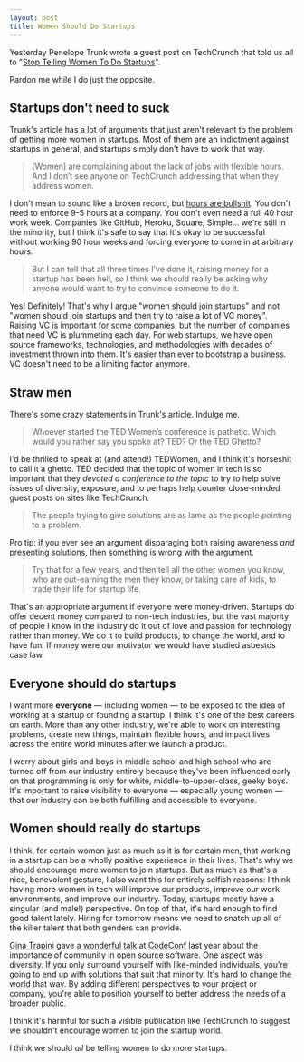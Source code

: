 ```yaml
---
layout: post
title: Women Should Do Startups
---
```


Yesterday Penelope Trunk wrote a guest post on TechCrunch that told us all to "[Stop Telling Women To Do Startups][crunch]".

Pardon me while I do just the opposite.

## Startups don't need to suck

Trunk's article has a lot of arguments that just aren't relevant to the problem of getting more women in startups. Most of them are an indictment against startups in general, and startups simply don't have to work that way.

> [Women] are complaining about the lack of jobs with flexible hours. And I don’t see anyone on TechCrunch addressing that when they address women.

I don't mean to sound like a broken record, but [hours are bullshit][hours]. You don't need to enforce 9-5 hours at a company. You don't even need a full 40 hour work week. Companies like GitHub, Heroku, Square, Simple… we're still in the minority, but I think it's safe to say that it's okay to be successful without working 90 hour weeks and forcing everyone to come in at arbitrary hours.

> But I can tell that all three times I’ve done it, raising money for a startup has been hell, so I think we should really be asking why anyone would want to try to convince someone to do it.

Yes! Definitely! That's why I argue "women should join startups" and not "women should join startups and then try to raise a lot of VC money". Raising VC is important for some companies, but the number of companies that need VC is plummeting each day. For web startups, we have open source frameworks, technologies, and methodologies with decades of investment thrown into them. It's easier than ever to bootstrap a business.  VC doesn't need to be a limiting factor anymore.

## Straw men

There's some crazy statements in Trunk's article. Indulge me.

> Whoever started the TED Women’s conference is pathetic. Which would you rather say you spoke at? TED? Or the TED Ghetto?

I'd be thrilled to speak at (and attend!) TEDWomen, and I think it's horseshit to call it a ghetto. TED decided that the topic of women in tech is so important that they *devoted a conference to the topic* to try to help solve issues of diversity, exposure, and to perhaps help counter close-minded guest posts on sites like TechCrunch.

> The people trying to give solutions are as lame as the people pointing to a problem.

Pro tip: if you ever see an argument disparaging both raising awareness *and* presenting solutions, then something is wrong with the argument.

> Try that for a few years, and then tell all the other women you know, who are out-earning the men they know, or taking care of kids, to trade their life for startup life.

That's an appropriate argument if everyone were money-driven. Startups do offer decent money compared to non-tech industries, but the vast majority of people I know in the industry do it out of love and passion for technology rather than money. We do it to build products, to change the world, and to have fun. If money were our motivator we would have studied asbestos case law.

## Everyone should do startups

I want more **everyone** — including women — to be exposed to the idea of working at a startup or founding a startup. I think it's one of the best careers on earth. More than any other industry, we're able to work on interesting problems, create new things, maintain flexible hours, and impact lives across the entire world minutes after we launch a product.

I worry about girls and boys in middle school and high school who are turned off from our industry entirely because they've been influenced early on that programming is only for white, middle-to-upper-class, geeky boys. It's important to raise visibility to everyone — especially young women — that our industry can be both fulfilling and accessible to everyone.

## Women should really do startups

I think, for certain women just as much as it is for certain men, that working in a startup can be a wholly positive experience in their lives. That's why we should encourage more women to join startups. But as much as that's a nice, benevolent gesture, I also want this for entirely selfish reasons: I think having more women in tech will improve our products, improve our work environments, and improve our industry. Today, startups mostly have a singular (and male!) perspective. On top of that, it's hard enough to find good talent lately. Hiring for tomorrow means we need to snatch up all of the killer talent that both genders can provide.

[Gina Trapini][trapini] gave [a wonderful talk][talk] at [CodeConf][codeconf] last year about the importance of community in open source software. One aspect was diversity. If you only surround yourself with like-minded individuals, you're going to end up with solutions that suit that minority. It's hard to change the world that way. By adding different perspectives to your project or company, you're able to position yourself to better address the needs of a broader public.

I think it's harmful for such a visible publication like TechCrunch to suggest we shouldn't encourage women to join the startup world.

I think we should *all* be telling women to do more startups.

[crunch]: http://techcrunch.com/2011/12/11/stop-telling-women-to-do-startups
[trapini]: https://twitter.com/ginatrapani
[talk]: http://ginatrapani.org/codeconf/
[codeconf]: http://codeconf.com/
[hours]: http://zachholman.com/posts/how-github-works-hours/